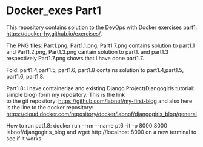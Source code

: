 # Docker_exes Part1
This repository contains solution to the DevOps with Docker exercises part1: https://docker-hy.github.io/exercises/.

The PNG files: Part1.png, Part1.1.png, Part1.7.png contains solution to part1.1 and  Part1.2.png, Part1.3.png cantain solution to part1.
and  part1.3 respectively Part1.7.png shows that I have done part1.7.

Fold: part1.4,part1.5, part1.6, part1.8 contains solution to part1.4,part1.5, part1.6, part1.8. 

Part1.8: I have containerize and existing Django Project(Djangogirls tutorial: simple blog) form my repository. This is the link  
to the git repository: https://github.com/labnof/my-first-blog
and also here is the line to the docker repository: https://cloud.docker.com/repository/docker/labnof/djangogirls_blog/general

How to run pat1.8: docker run --rm --name pt6 -it -p 8000:8000 labnof/djangogirls_blog and wget http://localhost:8000
on a new terminal to see if it works. 

